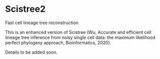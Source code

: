 # Scistree2
Fast cell lineage tree reconstruction

This is an enhanced version of Scistree (Wu, Accurate and efficient cell lineage tree inference from noisy single cell data: the maximum likelihood perfect phylogeny approach, Bioinformatics, 2020). 

Details to be added soon.
